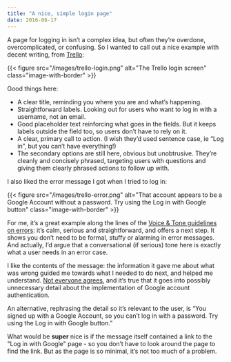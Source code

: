 ```yaml
---
title: "A nice, simple login page"
date: 2016-06-17
---
```


<!-- https://uiwriting.tumblr.com/post/146062864334/a-nice-simple-login-page -->

A page for logging in isn’t a complex idea, but often they’re overdone, overcomplicated, or confusing. So I wanted to call out a nice example with decent writing, from [Trello](https://trello.com/en):

{{< figure src="/images/trello-login.png" alt="The Trello login screen" class="image-with-border" >}}

Good things here:

- A clear title, reminding you where you are and what’s happening.
- Straightforward labels. Looking out for users who want to log in with a username, not an email. 
- Good placeholder text reinforcing what goes in the fields. But it keeps labels outside the field too, so users don’t have to rely on it.
- A clear, primary call to action. (I wish they’d used sentence case, ie “Log in”, but you can’t have everything!)
- The secondary options are still here, obvious but unobtrusive. They’re cleanly and concisely phrased, targeting users with questions and giving them clearly phrased actions to follow up with.

I also liked the error message I got when I tried to log in:

{{< figure src="/images/trello-error.png" alt="That account appears to be a Google Account without a password. Try using the Log in with Google button" class="image-with-border" >}}

For me, it’s a great example along the lines of the [Voice & Tone guidelines on errors](https://web.archive.org/web/20170606041859/http://voiceandtone.com/failure-message/): it’s calm, serious and straightforward, and offers a next step. It shows you don’t need to be formal, stuffy or alarming in error messages. And actually, I’d argue that a conversational (if serious) tone here is exactly what a user needs in an error case.

I like the contents of the message: the information it gave me about what was wrong guided me towards what I needed to do next, and helped me understand. [Not everyone agrees](https://twitter.com/th3james/status/742707327720099840), and it’s true that it goes into possibly unnecessary detail about the implementation of Google account authentication.

An alternative, rephrasing the detail so it’s relevant to the user, is “You signed up with a Google Account, so you can’t log in with a password. Try using the Log in with Google button.” 

What would be **super** nice is if the message itself contained a link to the "Log in with Google" page - so you don’t have to look around the page to find the link. But as the page is so minimal, it’s not too much of a problem.
